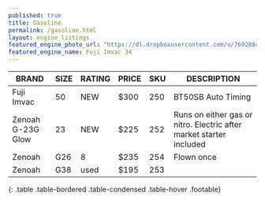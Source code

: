 ```yaml
---
published: true
title: Gasoline
permalink: /gasoline.html
layout: engine_listings
featured_engine_photo_url: "https://dl.dropboxusercontent.com/u/76928840/Website%20Photos/featured/gas.jpg"
featured_engine_name: Fuji Imvac 34
---
```


BRAND              |  SIZE   |  RATING  |  PRICE  |  SKU   |   DESCRIPTION
-------------------|---------|----------|---------|--------|---------------------
Fuji Imvac         | 50      | NEW      | $300    | 250    | BT50SB Auto Timing
Zenoah G-23G Glow  | 23      | NEW      | $225    | 252    | Runs on either gas or nitro.  Electric after market starter included
Zenoah             | G26     | 8        | $235    | 254    | Flown once  
Zenoah             | G38     | used     | $195    | 253    |                                       

{: .table .table-bordered .table-condensed .table-hover .footable}
